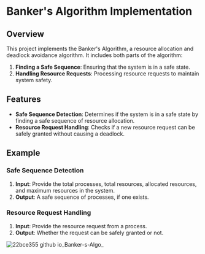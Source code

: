 # Banker's Algorithm Implementation

## Overview

This project implements the Banker's Algorithm, a resource allocation and deadlock avoidance algorithm. It includes both parts of the algorithm:
1. **Finding a Safe Sequence**: Ensuring that the system is in a safe state.
2. **Handling Resource Requests**: Processing resource requests to maintain system safety.

## Features

- **Safe Sequence Detection**: Determines if the system is in a safe state by finding a safe sequence of resource allocation.
- **Resource Request Handling**: Checks if a new resource request can be safely granted without causing a deadlock.
## Example

### Safe Sequence Detection

1. **Input**: Provide the total processes, total resources, allocated resources, and maximum resources in the system.
2. **Output**: A safe sequence of processes, if one exists.
### Resource Request Handling
1. **Input**: Provide the resource request from a process.
2. **Output**: Whether the request can be safely granted or not.

![22bce355 github io_Banker-s-Algo_](https://github.com/user-attachments/assets/4ceece73-6c89-44ae-8dc8-f194ec1e1b82)



